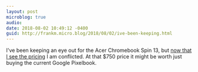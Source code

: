 ```yaml
---
layout: post
microblog: true
audio: 
date: 2018-08-02 10:49:12 -0400
guid: http://frankm.micro.blog/2018/08/02/ive-been-keeping.html
---
```

I've been keeping an eye out for the Acer Chromebook Spin 13, but [now that I see the pricing](https://liliputing.com/2018/08/acer-chromebook-13-chromebook-spin-13-coming-in-september-for-650-and-up.html?utm_source=feedburner&utm_medium=feed&utm_campaign=Feed%3A+Liliputing+%28Liliputing%29) I am conflicted. At that $750 price it might be worth just buying the current Google Pixelbook.
